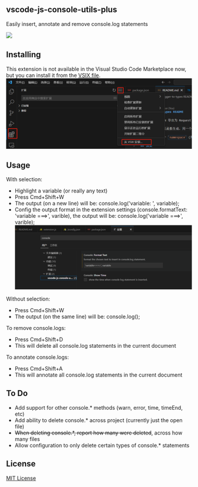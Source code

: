 ## vscode-js-console-utils-plus

Easily insert, annotate and remove console.log statements

![](https://i.imgur.com/0tiesd2.gif)

## Installing

<!-- This extension is available for free in the [Visual Studio Code Marketplace](https://marketplace.visualstudio.com/items?itemName=whtouche.vscode-js-console-utils) -->
This extension is not available in the Visual Studio Code Marketplace now, but you can install it from the [VSIX file](https://github.com/luofc21/vscode-js-console-utils-plus/releases/tag/v1.0.0-alpha).
![img](./assets/images/installByVsix.png)

## Usage

With selection:
* Highlight a variable (or really any text)
* Press Cmd+Shift+W
* The output (on a new line) will be: console.log('variable: ', variable);
* Config the output format in the extension settings (console.formatText: 'variable ===>', varible), the output will be: console.log('variable ===>', varible);
![img](./assets/images/config.png)

Without selection:
* Press Cmd+Shift+W
* The output (on the same line) will be: console.log();

To remove console.logs:
* Press Cmd+Shift+D
* This will delete all console.log statements in the current document

To annotate console.logs:
* Press Cmd+Shift+A
* This will annotate all console.log statements in the current document

## To Do
* Add support for other console.* methods (warn, error, time, timeEnd, etc)
* Add ability to delete console.* across project (currently just the open file)
* ~~When deleting console.*, report how many were deleted~~, across how many files
* Allow configuration to only delete certain types of console.* statements

## License
[MIT License](LICENSE)